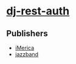 # [dj-rest-auth](https://pypi.org/project/dj-rest-auth)



## Publishers
- [iMerica](https://pypi.org/user/iMerica)
- [jazzband](https://pypi.org/user/jazzband)

